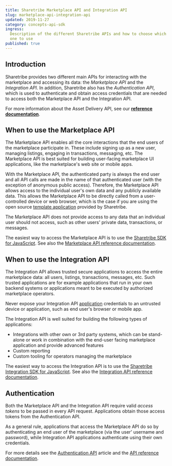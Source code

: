 ```yaml
---
title: Sharetribe Marketplace API and Integration API
slug: marketplace-api-integration-api
updated: 2019-11-27
category: concepts-api-sdk
ingress:
  Description of the different Sharetribe APIs and how to choose which
  one to use
published: true
---
```


## Introduction

Sharetribe provides two different main APIs for interacting with the
marketplace and accessing its data: the _Marketplace API_ and the
_Integration API_. In addition, Sharetribe also has the _Authentication
API_, which is used to authenticate and obtain access credentials that
are needed to access both the Marketplace API and the Integration API.

<info>

For more information about the Asset Delivery API, see our
**[reference documentation](/references/assets/)**.

</info>

## When to use the Marketplace API

The Marketplace API enables all the core interactions that the end users
of the marketplace participate in. These include signing up as a new
user, managing listings, engaging in transactions, messaging, etc. The
Marketplace API is best suited for building user-facing marketplace UI
applications, like the marketplace's web site or mobile apps.

With the Marketplace API, the authenticated party is always the end user
and all API calls are made in the name of that authenticated user (with
the exception of anonymous public access). Therefore, the Marketplace
API allows access to the individual user's own data and any publicly
available data. This allows the Marketplace API to be directly called
from a user-controlled device or web browser, which is the case if you
are using the open source
[template application](/introduction/introducing-template/) provided by
Sharetribe.

The Marketplace API does not provide access to any data that an
individual user should not access, such as other users' private data,
transactions, or messages.

The easiest way to access the Marketplace API is to use the
[Sharetribe SDK for JavaScript](/concepts/js-sdk/#sharetribe-sdk-for-javascript).
See also the
[Marketplace API reference documentation](https://www.sharetribe.com/api-reference/marketplace.html).

## When to use the Integration API

<plan tier="extend" feature="Access to Integration API"></plan>

The Integration API allows trusted secure applications to access the
entire marketplace data: all users, listings, transactions, messages,
etc. Such trusted applications are for example applications that run in
your own backend systems or applications meant to be executed by
authorized marketplace operators.

<warning>

Never expose your Integration API [application](/concepts/applications/)
credentials to an untrusted device or application, such as end user's
browser or mobile app.

</warning>

The Integration API is well suited for building the following types of
applications:

- Integrations with other own or 3rd party systems, which can be
  stand-alone or work in combination with the end-user facing
  marketplace application and provide advanced features
- Custom reporting
- Custom tooling for operators managing the marketplace

The easiest way to access the Integration API is to use the
[Sharetribe Integration SDK for JavaScript](/concepts/js-sdk/#sharetribe-integration-sdk-for-javascript).
See also the
[Integration API reference documentation](https://www.sharetribe.com/api-reference/integration.html).

## Authentication

Both the Marketplace API and the Integration API require valid _access
tokens_ to be passed in every API request. Applications obtain those
access tokens from the Authentication API.

As a general rule, applications that access the Marketplace API do so by
authenticating an end user of the marketplace (via the user' username
and password), while Integration API applications authenticate using
their own credentials.

For more details see the
[Authentication API](/concepts/authentication-api/) article and the
[API reference documentation](https://www.sharetribe.com/api-reference/authentication.html).
